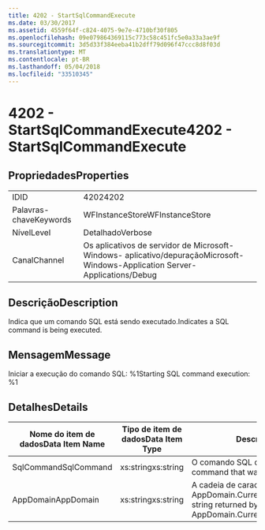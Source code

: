 ```yaml
---
title: 4202 - StartSqlCommandExecute
ms.date: 03/30/2017
ms.assetid: 4559f64f-c824-4075-9e7e-4710bf30f805
ms.openlocfilehash: 09e079864369115c773c58c451fc5e0a33a3ae9f
ms.sourcegitcommit: 3d5d33f384eeba41b2dff79d096f47ccc8d8f03d
ms.translationtype: MT
ms.contentlocale: pt-BR
ms.lasthandoff: 05/04/2018
ms.locfileid: "33510345"
---
```

# <a name="4202---startsqlcommandexecute"></a><span data-ttu-id="867df-102">4202 - StartSqlCommandExecute</span><span class="sxs-lookup"><span data-stu-id="867df-102">4202 - StartSqlCommandExecute</span></span>
## <a name="properties"></a><span data-ttu-id="867df-103">Propriedades</span><span class="sxs-lookup"><span data-stu-id="867df-103">Properties</span></span>  
  
|||  
|-|-|  
|<span data-ttu-id="867df-104">ID</span><span class="sxs-lookup"><span data-stu-id="867df-104">ID</span></span>|<span data-ttu-id="867df-105">4202</span><span class="sxs-lookup"><span data-stu-id="867df-105">4202</span></span>|  
|<span data-ttu-id="867df-106">Palavras-chave</span><span class="sxs-lookup"><span data-stu-id="867df-106">Keywords</span></span>|<span data-ttu-id="867df-107">WFInstanceStore</span><span class="sxs-lookup"><span data-stu-id="867df-107">WFInstanceStore</span></span>|  
|<span data-ttu-id="867df-108">Nível</span><span class="sxs-lookup"><span data-stu-id="867df-108">Level</span></span>|<span data-ttu-id="867df-109">Detalhado</span><span class="sxs-lookup"><span data-stu-id="867df-109">Verbose</span></span>|  
|<span data-ttu-id="867df-110">Canal</span><span class="sxs-lookup"><span data-stu-id="867df-110">Channel</span></span>|<span data-ttu-id="867df-111">Os aplicativos de servidor de Microsoft-Windows- aplicativo/depuração</span><span class="sxs-lookup"><span data-stu-id="867df-111">Microsoft-Windows-Application Server-Applications/Debug</span></span>|  
  
## <a name="description"></a><span data-ttu-id="867df-112">Descrição</span><span class="sxs-lookup"><span data-stu-id="867df-112">Description</span></span>  
 <span data-ttu-id="867df-113">Indica que um comando SQL está sendo executado.</span><span class="sxs-lookup"><span data-stu-id="867df-113">Indicates a SQL command is being executed.</span></span>  
  
## <a name="message"></a><span data-ttu-id="867df-114">Mensagem</span><span class="sxs-lookup"><span data-stu-id="867df-114">Message</span></span>  
 <span data-ttu-id="867df-115">Iniciar a execução do comando SQL: %1</span><span class="sxs-lookup"><span data-stu-id="867df-115">Starting SQL command execution: %1</span></span>  
  
## <a name="details"></a><span data-ttu-id="867df-116">Detalhes</span><span class="sxs-lookup"><span data-stu-id="867df-116">Details</span></span>  
  
|<span data-ttu-id="867df-117">Nome do item de dados</span><span class="sxs-lookup"><span data-stu-id="867df-117">Data Item Name</span></span>|<span data-ttu-id="867df-118">Tipo de item de dados</span><span class="sxs-lookup"><span data-stu-id="867df-118">Data Item Type</span></span>|<span data-ttu-id="867df-119">Descrição</span><span class="sxs-lookup"><span data-stu-id="867df-119">Description</span></span>|  
|--------------------|--------------------|-----------------|  
|<span data-ttu-id="867df-120">SqlCommand</span><span class="sxs-lookup"><span data-stu-id="867df-120">SqlCommand</span></span>|<span data-ttu-id="867df-121">xs:string</span><span class="sxs-lookup"><span data-stu-id="867df-121">xs:string</span></span>|<span data-ttu-id="867df-122">O comando SQL que foi executado.</span><span class="sxs-lookup"><span data-stu-id="867df-122">The SQL command that was executed.</span></span>|  
|<span data-ttu-id="867df-123">AppDomain</span><span class="sxs-lookup"><span data-stu-id="867df-123">AppDomain</span></span>|<span data-ttu-id="867df-124">xs:string</span><span class="sxs-lookup"><span data-stu-id="867df-124">xs:string</span></span>|<span data-ttu-id="867df-125">A cadeia de caracteres retornada por AppDomain.CurrentDomain.FriendlyName.</span><span class="sxs-lookup"><span data-stu-id="867df-125">The string returned by AppDomain.CurrentDomain.FriendlyName.</span></span>|
